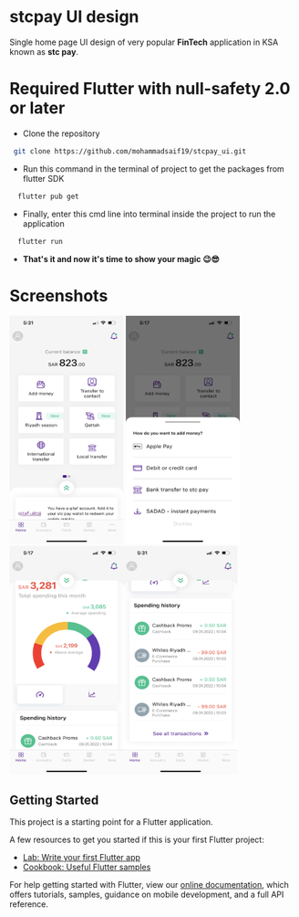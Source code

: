 # stcpay UI design

Single home page UI design of very popular <b>FinTech</b> application in KSA known as <b>stc pay</b>.
# Required Flutter with null-safety 2.0 or later
- Clone the repository
 ```sh
  git clone https://github.com/mohammadsaif19/stcpay_ui.git
```
- Run this command in the terminal of project to get the packages from flutter SDK
```sh
  flutter pub get
```
- Finally, enter this cmd line into terminal inside the project to run the application
```sh
  flutter run
```
- <b>That's it and now it's time to show your magic 😉😎</b>

# Screenshots
<img src="assets/screenshots/IMG_0343.PNG" width=200, height=400> <img src="assets/screenshots/IMG_0341.PNG" width=200, height=400>
<img src="assets/screenshots/IMG_0342.PNG" width=200, height=400><img src="assets/screenshots/IMG_0345.PNG" width=200, height=400>


## Getting Started

This project is a starting point for a Flutter application.

A few resources to get you started if this is your first Flutter project:

- [Lab: Write your first Flutter app](https://flutter.dev/docs/get-started/codelab)
- [Cookbook: Useful Flutter samples](https://flutter.dev/docs/cookbook)

For help getting started with Flutter, view our
[online documentation](https://flutter.dev/docs), which offers tutorials,
samples, guidance on mobile development, and a full API reference.
